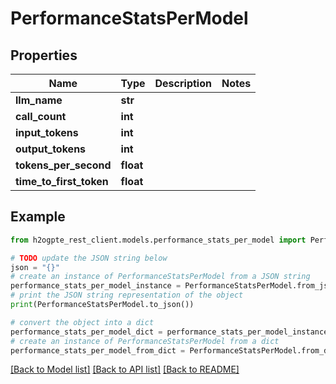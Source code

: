 # PerformanceStatsPerModel


## Properties

Name | Type | Description | Notes
------------ | ------------- | ------------- | -------------
**llm_name** | **str** |  | 
**call_count** | **int** |  | 
**input_tokens** | **int** |  | 
**output_tokens** | **int** |  | 
**tokens_per_second** | **float** |  | 
**time_to_first_token** | **float** |  | 

## Example

```python
from h2ogpte_rest_client.models.performance_stats_per_model import PerformanceStatsPerModel

# TODO update the JSON string below
json = "{}"
# create an instance of PerformanceStatsPerModel from a JSON string
performance_stats_per_model_instance = PerformanceStatsPerModel.from_json(json)
# print the JSON string representation of the object
print(PerformanceStatsPerModel.to_json())

# convert the object into a dict
performance_stats_per_model_dict = performance_stats_per_model_instance.to_dict()
# create an instance of PerformanceStatsPerModel from a dict
performance_stats_per_model_from_dict = PerformanceStatsPerModel.from_dict(performance_stats_per_model_dict)
```
[[Back to Model list]](../README.md#documentation-for-models) [[Back to API list]](../README.md#documentation-for-api-endpoints) [[Back to README]](../README.md)



